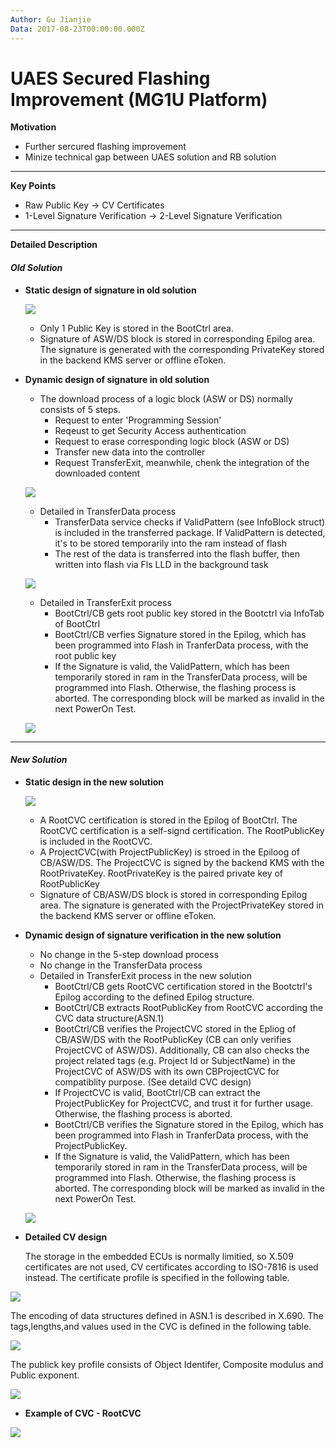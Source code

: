 ```yaml
---
Author: Gu Jianjie
Data: 2017-08-23T00:00:00.000Z
---
```


# UAES Secured Flashing Improvement \(MG1U Platform\)

**Motivation**

* Further sercured flashing improvement 
* Minize technical gap between UAES solution and RB solution

---

**Key Points**

* Raw Public Key -&gt; CV Certificates
* 1-Level Signature Verification -&gt; 2-Level Signature Verification

---

**Detailed Description**

#### _Old Solution_

* **Static design of signature in old solution**

  ![](/assets/old_static.png)

  * Only 1 Public Key is stored in the BootCtrl area.
  * Signature of ASW/DS block is stored in corresponding Epilog area. The signature is generated with the corresponding PrivateKey stored in the backend KMS server or offline eToken.

* **Dynamic design of signature in old solution**

  * The download process of a logic block \(ASW or DS\) normally consists of 5 steps. 
    * Request to enter 'Programming Session'
    * Reqeust to get Security Access authentication
    * Request to erase corresponding logic block \(ASW or DS\)
    * Transfer new data into the controller
    * Request TransferExit, meanwhile, chenk the integration of the downloaded content

  ![](/assets/basic_download_process.png)

  * Detailed in TransferData process
    * TransferData service checks if ValidPattern \(see InfoBlock struct\) is included in the transferred package. If ValidPattern is detected, it's to be stored temporarily into the ram instead of flash
    * The rest of the data is transferred into the flash buffer, then written into flash via Fls LLD in the background task    

  ![](/assets/dynamic_transferdata_process.png)

  * Detailed in TransferExit process
    * BootCtrl/CB gets root public key stored in the Bootctrl via InfoTab of BootCtrl
    * BootCtrl/CB verfies Signature stored in the Epilog, which has been programmed into Flash in TranferData process, with the root public key
    * If the Signature is valid, the ValidPattern, which has been temporarily stored in ram in the TransferData process, will be programmed into Flash. Otherwise, the flashing process is aborted. The corresponding block will be marked as invalid in the next PowerOn Test.

  ![](/assets/dynamic_transferExit_process.png)

---

#### _New Solution_

* **Static design in the new solution**

  ![](/assets/new_static.png)

  * A RootCVC certification is stored in the Epilog of BootCtrl. The RootCVC certification is a self-signd certification. The RootPublicKey is included in the RootCVC.
  * A ProjectCVC\(with ProjectPublicKey\) is stroed in the Epiloog of CB/ASW/DS. The ProjectCVC is signed by the backend KMS with the RootPrivateKey. RootPrivateKey is the paired private key of RootPublicKey
  * Signature of CB/ASW/DS block is stored in corresponding Epilog area. The signature is generated with the ProjectPrivateKey stored in the backend KMS server or offline eToken.

* **Dynamic design of signature verification in the new solution**

  * No change in the 5-step download process
  * No change in the TransferData process
  * Detailed in TransferExit process in the new solution
    * BootCtrl/CB gets RootCVC certification stored in the Bootctrl's Epilog according to the defined Epilog structure.
    * BootCtrl/CB extracts RootPublicKey from RootCVC according the CVC data structure\(ASN.1\)
    * BootCtrl/CB verifies the ProjectCVC stored in the Epliog of CB/ASW/DS with the RootPublicKey  \(CB can only verifies ProjectCVC of ASW/DS\). Additionally, CB can also checks the project related tags \(e.g. Project Id or SubjectName\) in the ProjectCVC of ASW/DS with its own CBProjectCVC for compatiblity purpose. \(See detaild CVC design\)
    * If ProjectCVC is valid, BootCtrl/CB can extract the ProjectPublicKey for ProjectCVC, and trust it for further usage. Otherwise, the flashing process is aborted.
    * BootCtrl/CB verifies the Signature stored in the Epilog, which has been programmed into Flash in TranferData process, with the ProjectPublicKey.
    * If the Signature is valid, the ValidPattern, which has been temporarily stored in ram in the TransferData process, will be programmed into Flash. Otherwise, the flashing process is aborted. The corresponding block will be marked as invalid in the next PowerOn Test.

  ![](/assets/dynamic_transferExit_process_new.png)

* **Detailed CV design**

  The storage in the embedded ECUs is normally limitied, so X.509 certificates are not used, CV certificates according to ISO-7816 is used instead. The certificate profile is specified in the following table.

![](/assets/CVC_Profile_overview.png)

The encoding of data structures defined in ASN.1 is described in X.690. The tags,lengths,and values used in the CVC is defined in the following table.

![](/assets/Overview_dataObject_CVC.png)

The publick key profile consists of Object Identifer, Composite modulus and Public exponent.

![](/assets/PublicKey_Profile.png)

* **Example of CVC - RootCVC**

![](/assets/RootCVC_UserCVC_Example.png)

